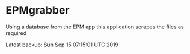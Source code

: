 # EPMgrabber
Using a database from the EPM app this application scrapes the files as required


Latest backup: Sun Sep 15 07:15:01 UTC 2019
